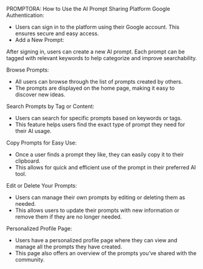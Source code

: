 PROMPTORA: How to Use the AI Prompt Sharing Platform
Google Authentication:

- Users can sign in to the platform using their Google account. This ensures secure and easy access.
- Add a New Prompt:

After signing in, users can create a new AI prompt.
Each prompt can be tagged with relevant keywords to help categorize and improve searchability.

Browse Prompts:

- All users can browse through the list of prompts created by others.
- The prompts are displayed on the home page, making it easy to discover new ideas.

Search Prompts by Tag or Content:

- Users can search for specific prompts based on keywords or tags.
- This feature helps users find the exact type of prompt they need for their AI usage.

Copy Prompts for Easy Use:

- Once a user finds a prompt they like, they can easily copy it to their clipboard.
- This allows for quick and efficient use of the prompt in their preferred AI tool.

Edit or Delete Your Prompts:

- Users can manage their own prompts by editing or deleting them as needed.
- This allows users to update their prompts with new information or remove them if they are no longer needed.

Personalized Profile Page:

- Users have a personalized profile page where they can view and manage all the prompts they have created.
- This page also offers an overview of the prompts you’ve shared with the community.